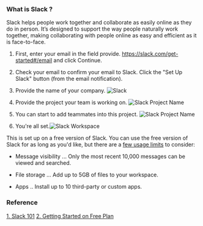 ### What is Slack ?

Slack helps people work together and collaborate as easily online as they do in person. It’s designed to support the way people naturally work together, making collaborating with people online as easy and efficient as it is face-to-face.

1. First, enter your email in the field provide. https://slack.com/get-started#/email and click Continue.
2. Check your email to confirm your email to Slack. Click the "Set Up Slack" button (from the email notification).
3. Provide the name of your company. ![Slack](https://raw.github.com/elizabethlumban/checklist/master/04%20-%20Slack/companynameslack.png?raw=true "Slack")
4. Provide the project your team is working on. ![Slack Project Name](https://raw.github.com/elizabethlumban/checklist/master/04%20-%20Slack/projectname.png?raw=true "Project Name")

5. You can start to add teammates into this project. ![Slack Project Name](https://raw.github.com/elizabethlumban/checklist/master/04%20-%20Slack/teammates.png?raw=true "Teammates")

6. You're all set.![Slack Workspace](https://raw.github.com/elizabethlumban/checklist/master/04%20-%20Slack/allset.png?raw=true "All Set")

This is set up on a free version of Slack. You can use the free version of Slack for as long as you'd like, but there are a [few usage limits](https://slack.com/intl/en-ph/help/articles/115002422943-Message-file-and-app-limits-on-the-free-version-of-Slack) to consider:

* Message visibility
... Only the most recent 10,000 messages can be viewed and searched.

* File storage
... Add up to 5GB of files to your workspace.

* Apps
.. Install up to 10 third-party or custom apps.

### Reference
[1. Slack 101](https://slack.com/intl/en-ph/resources/slack-101?geocode=en-ph "Slack 101")
[2. Getting Started on Free Plan](https://slack.com/intl/en-ph/help/articles/115002422943-Message-file-and-app-limits-on-the-free-version-of-Slack)
